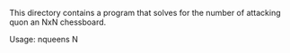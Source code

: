This directory contains a program that solves for the number of attacking quon an NxN chessboard.

Usage: nqueens N
